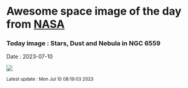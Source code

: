
# Awesome space image of the day from [NASA](https://api.nasa.gov/)

### Today image : Stars, Dust and Nebula in NGC 6559
Date : 2023-07-10

![](https://apod.nasa.gov/apod/image/2307/NGC6559_Block_960.jpg)

<small>Latest update : Mon Jul 10 08:19:03 2023</small>
        